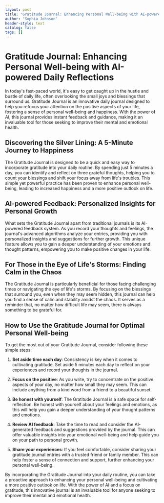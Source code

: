 ```yaml
---
layout: post
title: "Gratitude Journal: Enhancing Personal Well-being with AI-powered Daily Reflections"
author: "Sophia Johnson"
header-style: text
catalog: false
tags: []
---
```


# Gratitude Journal: Enhancing Personal Well-being with AI-powered Daily Reflections

In today's fast-paced world, it's easy to get caught up in the hustle and bustle of daily life, often overlooking the small joys and blessings that surround us. Gratitude Journal is an innovative daily journal designed to help you refocus your attention on the positive aspects of your life, fostering a sense of personal well-being and happiness. With the power of AI, this journal provides instant feedback and guidance, making it an invaluable tool for those seeking to improve their mental and emotional health.

## Discovering the Silver Lining: A 5-Minute Journey to Happiness

The Gratitude Journal is designed to be a quick and easy way to incorporate gratitude into your daily routine. By spending just 5 minutes a day, you can identify and reflect on three grateful thoughts, helping you to count your blessings and shift your focus away from life's troubles. This simple yet powerful practice has been proven to enhance personal well-being, leading to increased happiness and a more positive outlook on life.

## AI-powered Feedback: Personalized Insights for Personal Growth

What sets the Gratitude Journal apart from traditional journals is its AI-powered feedback system. As you record your thoughts and feelings, the journal's advanced algorithms analyze your entries, providing you with personalized insights and suggestions for further growth. This unique feature allows you to gain a deeper understanding of your emotions and thought patterns, empowering you to make positive changes in your life.

## For Those in the Eye of Life's Storms: Finding Calm in the Chaos

The Gratitude Journal is particularly beneficial for those facing challenging times or navigating the eye of life's storms. By focusing on the blessings that surround you, even when they may seem hidden, this journal can help you find a sense of calm and stability amidst the chaos. It serves as a reminder that, no matter how difficult life may seem, there is always something to be grateful for.

## How to Use the Gratitude Journal for Optimal Personal Well-being

To get the most out of your Gratitude Journal, consider following these simple steps:

1. **Set aside time each day**: Consistency is key when it comes to cultivating gratitude. Set aside 5 minutes each day to reflect on your experiences and record your thoughts in the journal.

2. **Focus on the positive**: As you write, try to concentrate on the positive aspects of your day, no matter how small they may seem. This can include anything from a kind word from a friend to a beautiful sunset.

3. **Be honest with yourself**: The Gratitude Journal is a safe space for self-reflection. Be honest with yourself about your feelings and emotions, as this will help you gain a deeper understanding of your thought patterns and emotions.

4. **Review AI feedback**: Take the time to read and consider the AI-generated feedback and suggestions provided by the journal. This can offer valuable insights into your emotional well-being and help guide you on your path to personal growth.

5. **Share your experiences**: If you feel comfortable, consider sharing your gratitude journal entries with a trusted friend or family member. This can help foster a sense of connection and support, further enhancing your personal well-being.

By incorporating the Gratitude Journal into your daily routine, you can take a proactive approach to enhancing your personal well-being and cultivating a more positive outlook on life. With the power of AI and a focus on gratitude, this innovative journal is an invaluable tool for anyone seeking to improve their mental and emotional health.